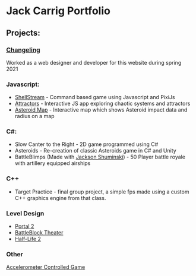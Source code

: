 # Jack Carrig Portfolio
## Projects:
### [Changeling](https://www.changelingvr.com/)
Worked as a web designer and developer for this website during spring 2021
### Javascript:
* [ShellStream](https://people.rit.edu/jxc2476/230/Project4/) - Command based game using Javascript and PixiJs
* [Attractors](https://people.rit.edu/jxc2476/330/Project1/) - Interactive JS app exploring chaotic systems and attractors
* [Asteroid Map](https://people.rit.edu/jxc2476/330/Project-3/) - Interactive map which shows Asteroid impact data and radius on a map
### C#:
* Slow Canter to the Right - 2D game programmed using C#
* Asteroids - Re-creation of classic Asteroids game in C# and Unity
* BattleBlimps (Made with [Jackson Shuminski](https://github.com/JacksonShuminski/BattleBlimps)) - 50 Player battle royale with artillery equipped airships  
### C++
* Target Practice - final group project, a simple fps made using a custom C++ graphics engine from that class. 
### Level Design
* [Portal 2](https://youtu.be/0nlKEEy4Auc)
* [BattleBlock Theater](https://youtu.be/vYRD0roUlaY)
* [Half-Life 2](https://youtu.be/WOt8AnQH-54)
### Other
[Accelerometer Controlled Game](https://youtu.be/QNGjPz8pXo8)

